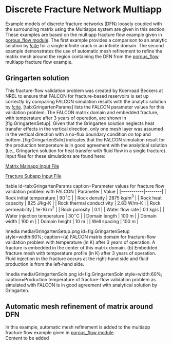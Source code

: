 # Discrete Fracture Network Multiapp

Example models of discrete fracture networks (DFN) loosely coupled with the surrounding matrix using the Multiapps system are given in this section.  These examples are based on the multiapp fracture flow example given in [porous_flow module](/porous_flow/index.md).  The first example provides a comparison to an analytic solution by [!cite](gringarten1975) for a single infinite crack in an infinite domain.  The second example demonstrates the use of automatic mesh refinement to refine the matrix mesh around the region containing the DFN from the [porous_flow](/porous_flow/index.md) multiapp fracture flow example.  


## Gringarten solution

This fracture-flow validation problem was created by Koenraad Beckers at NREL to ensure that FALCON for fracture-based reservoirs is set up correctly by comparing FALCON simulation results with the analytic solution by [!cite](gringarten1975). [tab:GringartenParams] lists the FALCON parameter values for this validation problem. The FALCON matrix domain and embedded fracture, with temperature after 3 years of operation, are shown in [fig:GringartenSetup]. Given that the Gringarten solution neglects heat transfer effects in the vertical direction, only one mesh layer was assumed in the vertical direction with a no-flux boundary condition on top and bottom. [fig:GringartenSoln] indicates that the FALCON simulation result for the production temperature is in good agreement with the analytical solution (i.e., Gringarten solution for heat transfer with fluid flow in a single fracture).  Input files for these simulations are found here:

[Matrix Mainapp Input File](/examples/gringarten_multiapp/mrect1.i)

[Fracture Subapp Input File](/examples/gringarten_multiapp/frect1.i)

!table
  id=tab:GringartenParams
    caption=Parameter values for fracture flow validation problem with FALCON
| Parameter	|  Value |
|-----------|--------|
| Rock initial temperature | 90$^{\circ}$C |
| Rock density | 2875 kg/m$^3$ |
| Rock heat capacity | 825 J/kg-K |
| Rock thermal conductivity | 2.83 W/m-K |
| Rock permeability | 1e-16 m$^2$ |
| Rock porosity | 0.1 |
| Water flow rate | 0.1 kg/s |
| Water injection temperature | 30$^{\circ}$C |
| Domain length | 100 m |
| Domain width | 100 m |
| Domain height | 10 m |
| Well spacing | 100 m |

!media media/GringartenSetup.png
  id=fig:GringartenSetup
  style=width:60%;
  caption=(a) FALCON matrix domain for fracture-flow validation problem with temperature (in K) after 3 years of operation. A fracture is embedded in the center of this matrix domain. (b) Embedded fracture mesh with temperature profile (in K) after 3 years of operation. Fluid injection in the fracture occurs at the right-hand side and fluid production is from the left-hand side.

!media media/GringartenSoln.png
  id=fig:GringartenSoln
  style=width:60%;
  caption=Production temperature of fracture-flow validation problem as simulated with FALCON is in good agreement with analytical solution by Gringarten.


## Automatic mesh refinement of matrix around DFN

In this example, automatic mesh refinement is added to the multiapp fracture flow example given in [porous_flow module](/porous_flow/index.md).  
Content to be added
